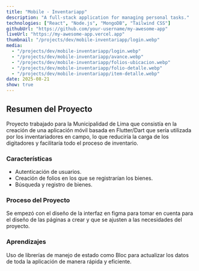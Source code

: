```yaml
---
title: "Mobile - Inventariapp"
description: "A full-stack application for managing personal tasks."
technologies: ["React", "Node.js", "MongoDB", "Tailwind CSS"]
githubUrl: "https://github.com/your-username/my-awesome-app"
liveUrl: "https://my-awesome-app.vercel.app"
thumbnail: "/projects/dev/mobile-inventariapp/login.webp"
media:
  - "/projects/dev/mobile-inventariapp/login.webp"
  - "/projects/dev/mobile-inventariapp/avance.webp"
  - "/projects/dev/mobile-inventariapp/folios-ubicacion.webp"
  - "/projects/dev/mobile-inventariapp/folio-detalle.webp"
  - "/projects/dev/mobile-inventariapp/item-detalle.webp"
date: 2025-08-21
show: true
---
```


## Resumen del Proyecto

Proyecto trabajado para la Municipalidad de Lima que consistía en la creación de una aplicación móvil basada en Flutter/Dart que sería utilizada por los inventariadores en campo, lo que reduciría la carga de los digitadores y facilitaría todo el proceso de inventario.

### Características

- Autenticación de usuarios.
- Creación de folios en los que se registrarían los bienes.
- Búsqueda y registro de bienes.

### Proceso del Proyecto

Se empezó con el diseño de la interfaz en figma para tomar en cuenta para el diseño de las páginas a crear y que se ajusten a las necesidades del proyecto.

### Aprendizajes

Uso de librerías de manejo de estado como Bloc para actualizar los datos de toda la aplicación de manera rápida y eficiente.
